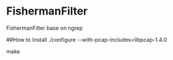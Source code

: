FishermanFilter
=========

FishermanFilter base on ngrep

##How to Install
./configure --with-pcap-includes=libpcap-1.4.0

make
